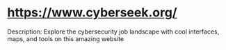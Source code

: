 # https://www.cyberseek.org/

Description: Explore the cybersecurity job landscape with cool interfaces, maps, and tools on this amazing website